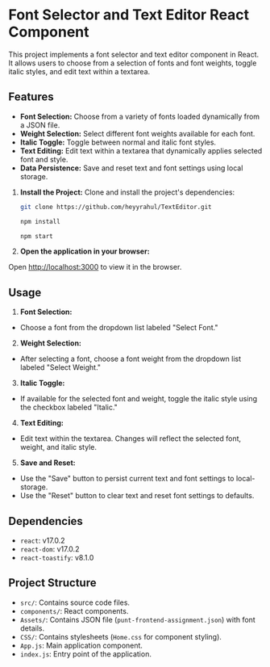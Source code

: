 # Font Selector and Text Editor React Component

This project implements a font selector and text editor component in React. It allows users to choose from a selection of fonts and font weights, toggle italic styles, and edit text within a textarea.

## Features

- **Font Selection:** Choose from a variety of fonts loaded dynamically from a JSON file.
- **Weight Selection:** Select different font weights available for each font.
- **Italic Toggle:** Toggle between normal and italic font styles.
- **Text Editing:** Edit text within a textarea that dynamically applies selected font and style.
- **Data Persistence:** Save and reset text and font settings using local storage.

1. **Install the Project:**
   Clone and install the project's dependencies:
   ```bash
   git clone https://github.com/heyyrahul/TextEditor.git

   npm install

   npm start

4. **Open the application in your browser:**

Open [http://localhost:3000](http://localhost:3000) to view it in the browser.

## Usage

1. **Font Selection:**
- Choose a font from the dropdown list labeled "Select Font."

2. **Weight Selection:**
- After selecting a font, choose a font weight from the dropdown list labeled "Select Weight."

3. **Italic Toggle:**
- If available for the selected font and weight, toggle the italic style using the checkbox labeled "Italic."

4. **Text Editing:**
- Edit text within the textarea. Changes will reflect the selected font, weight, and italic style.

5. **Save and Reset:**
- Use the "Save" button to persist current text and font settings to local-storage.
- Use the "Reset" button to clear text and reset font settings to defaults.

## Dependencies

- `react`: v17.0.2
- `react-dom`: v17.0.2
- `react-toastify`: v8.1.0

## Project Structure

- `src/`: Contains source code files.
- `components/`: React components.
- `Assets/`: Contains JSON file (`punt-frontend-assignment.json`) with font details.
- `CSS/`: Contains stylesheets (`Home.css` for component styling).
- `App.js`: Main application component.
- `index.js`: Entry point of the application.


